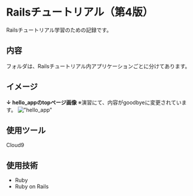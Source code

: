 # Railsチュートリアル（第4版）
Railsチュートリアル学習のための記録です。

## 内容
フォルダは、Railsチュートリアル内アプリケーションごとに分けてあります。

## イメージ

**↓ hello_appのtopページ画像**
※演習にて、内容がgoodbyeに変更されています。
!["hello_app"](https://user-images.githubusercontent.com/86041660/148353647-4720dfa7-18da-4e39-bc25-1b736cafa1eb.png)

## 使用ツール
Cloud9

## 使用技術
- Ruby
- Ruby on Rails
